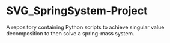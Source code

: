 # SVG_SpringSystem-Project
A repository containing Python scripts to achieve singular value decomposition to then solve a spring-mass system.

